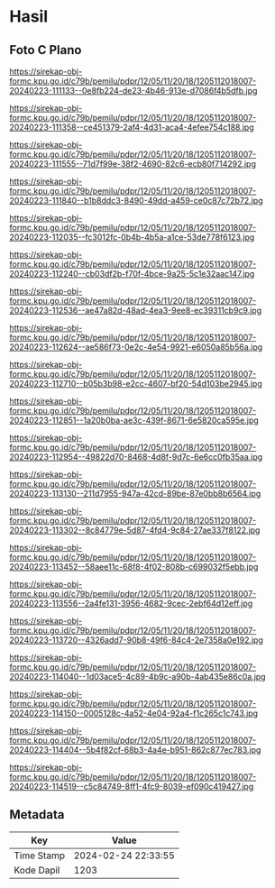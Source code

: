 # Hasil

## Foto C Plano

https://sirekap-obj-formc.kpu.go.id/c79b/pemilu/pdpr/12/05/11/20/18/1205112018007-20240223-111133--0e8fb224-de23-4b46-913e-d7086f4b5dfb.jpg

https://sirekap-obj-formc.kpu.go.id/c79b/pemilu/pdpr/12/05/11/20/18/1205112018007-20240223-111358--ce451379-2af4-4d31-aca4-4efee754c188.jpg

https://sirekap-obj-formc.kpu.go.id/c79b/pemilu/pdpr/12/05/11/20/18/1205112018007-20240223-111555--71d7f99e-38f2-4690-82c6-ecb80f714292.jpg

https://sirekap-obj-formc.kpu.go.id/c79b/pemilu/pdpr/12/05/11/20/18/1205112018007-20240223-111840--b1b8ddc3-8490-49dd-a459-ce0c87c72b72.jpg

https://sirekap-obj-formc.kpu.go.id/c79b/pemilu/pdpr/12/05/11/20/18/1205112018007-20240223-112035--fc3012fc-0b4b-4b5a-a1ce-53de778f6123.jpg

https://sirekap-obj-formc.kpu.go.id/c79b/pemilu/pdpr/12/05/11/20/18/1205112018007-20240223-112240--cb03df2b-f70f-4bce-9a25-5c1e32aac147.jpg

https://sirekap-obj-formc.kpu.go.id/c79b/pemilu/pdpr/12/05/11/20/18/1205112018007-20240223-112536--ae47a82d-48ad-4ea3-9ee8-ec39311cb9c9.jpg

https://sirekap-obj-formc.kpu.go.id/c79b/pemilu/pdpr/12/05/11/20/18/1205112018007-20240223-112624--ae586f73-0e2c-4e54-9921-e6050a85b56a.jpg

https://sirekap-obj-formc.kpu.go.id/c79b/pemilu/pdpr/12/05/11/20/18/1205112018007-20240223-112710--b05b3b98-e2cc-4607-bf20-54d103be2945.jpg

https://sirekap-obj-formc.kpu.go.id/c79b/pemilu/pdpr/12/05/11/20/18/1205112018007-20240223-112851--1a20b0ba-ae3c-439f-8671-6e5820ca595e.jpg

https://sirekap-obj-formc.kpu.go.id/c79b/pemilu/pdpr/12/05/11/20/18/1205112018007-20240223-112954--49822d70-8468-4d8f-9d7c-6e6cc0fb35aa.jpg

https://sirekap-obj-formc.kpu.go.id/c79b/pemilu/pdpr/12/05/11/20/18/1205112018007-20240223-113130--211d7955-947a-42cd-89be-87e0bb8b6564.jpg

https://sirekap-obj-formc.kpu.go.id/c79b/pemilu/pdpr/12/05/11/20/18/1205112018007-20240223-113302--8c84779e-5d87-4fd4-9c84-27ae337f8122.jpg

https://sirekap-obj-formc.kpu.go.id/c79b/pemilu/pdpr/12/05/11/20/18/1205112018007-20240223-113452--58aee11c-68f8-4f02-808b-c699032f5ebb.jpg

https://sirekap-obj-formc.kpu.go.id/c79b/pemilu/pdpr/12/05/11/20/18/1205112018007-20240223-113556--2a4fe131-3956-4682-9cec-2ebf64d12eff.jpg

https://sirekap-obj-formc.kpu.go.id/c79b/pemilu/pdpr/12/05/11/20/18/1205112018007-20240223-113720--4326add7-90b8-49f6-84c4-2e7358a0e192.jpg

https://sirekap-obj-formc.kpu.go.id/c79b/pemilu/pdpr/12/05/11/20/18/1205112018007-20240223-114040--1d03ace5-4c89-4b9c-a90b-4ab435e86c0a.jpg

https://sirekap-obj-formc.kpu.go.id/c79b/pemilu/pdpr/12/05/11/20/18/1205112018007-20240223-114150--0005128c-4a52-4e04-92a4-f1c265c1c743.jpg

https://sirekap-obj-formc.kpu.go.id/c79b/pemilu/pdpr/12/05/11/20/18/1205112018007-20240223-114404--5b4f82cf-68b3-4a4e-b951-862c877ec783.jpg

https://sirekap-obj-formc.kpu.go.id/c79b/pemilu/pdpr/12/05/11/20/18/1205112018007-20240223-114519--c5c84749-8ff1-4fc9-8039-ef090c419427.jpg


## Metadata

| Key        | Value               |
| ---------- | ------------------- |
| Time Stamp | 2024-02-24 22:33:55 |
| Kode Dapil | 1203                |



